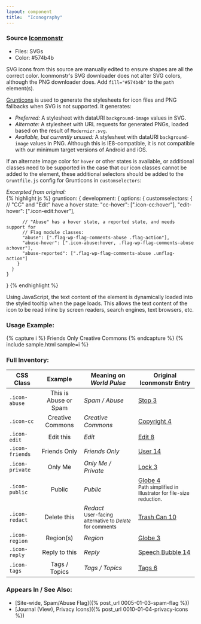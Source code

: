 ```yaml
---
layout: component
title:  "Iconography"
---
```


### Source [Iconmonstr](http://iconmonstr.com/)
- Files: SVGs
- Color: #574b4b

SVG icons from this source are manually edited to ensure shapes are all the
correct color. Iconmonstr's SVG downloader does not alter SVG colors, although
the PNG downloader does. Add `fill="#574b4b"` to the `path` element(s).

[Grunticons](https://github.com/filamentgroup/grunticon) is used to generate the
stylesheets for icon files and PNG fallbacks when SVG is not supported. It
generates:

- _Preferred:_ A stylesheet with dataURI `background-image` values in SVG.
- _Alternate:_ A stylesheet with URL requests for generated PNGs, loaded based on
  the result of `Modernizr.svg`.
- _Available, but currently unused:_ A stylesheet with dataURI `background-image`
  values in PNG. Although this is IE8-compatible, it is not compatible with our
  minimum target versions of Android and iOS.

If an alternate image color for `hover` or other states is available, or additional
classes need to be supported in the case that our icon classes cannot be added to
the element, these additional selectors should be added to the `Gruntfile.js`
config for Grunticons in `customselectors`:

<div class="styleguide-sample">
<div class="example">
  <em>Excerpted from original:</em>
</div>
<div class="code">
{% highlight js %}
  grunticon: {
    development: {
      options: {
        customselectors: {
          // "CC" and "Edit" have a hover state:
          "cc-hover": [".icon-cc:hover"],
          "edit-hover": [".icon-edit:hover"],

          // "Abuse" has a hover state, a reported state, and needs support for
          // Flag module classes:
          "abuse": [".flag-wp-flag-comments-abuse .flag-action"],
          "abuse-hover": [".icon-abuse:hover, .flag-wp-flag-comments-abuse a:hover"],
          "abuse-reported": [".flag-wp-flag-comments-abuse .unflag-action"]
        }
      }
    }
  }
{% endhighlight %}
</div></div>

Using JavaScript, the text content of the element is dynamically loaded into
the styled tooltip when the page loads. This allows the text content of the icon
to be read inline by screen readers, search engines, text browsers, etc.



### Usage Example:
{% capture i %}
  <span class="icon-friends">Friends Only</span>
  <a class="icon-cc">Creative Commons</a>
{% endcapture %}
{% include sample.html sample=i %}

<h3 class="icons-inventory">Full Inventory:</h3>

| CSS Class       | Example                                                | Meaning on _World Pulse_ | Original Iconmonstr Entry                                |
| --------------- |:------------------------------------------------------:| ------------------------ | -------------------------------------------------------- |
| `.icon-abuse`   | <a class="icon-abuse">This is Abuse or Spam</a>        | _Spam / Abuse_           | [Stop 3](http://iconmonstr.com/stop-3-icon/)             |
| `.icon-cc`      | <a class="icon-cc">Creative Commons</a>                | _Creative Commons_       | [Copyright 4](http://iconmonstr.com/copyright-4-icon/)   |
| `.icon-edit`    | <a class="icon-edit">Edit this</a>                     | _Edit_                   | [Edit 8](http://iconmonstr.com/edit-8-icon/)             |
| `.icon-friends` | <span class="icon-friends">Friends Only</span>         | _Friends Only_           | [User 14](http://iconmonstr.com/user-14-icon/)           |
| `.icon-private` | <span class="icon-private">Only Me</span>              | _Only Me / Private_      | [Lock 3](http://iconmonstr.com/lock-3-icon/)             |
| `.icon-public`  | <span class="icon-public">Public</span>                | _Public_                 | [Globe 4](http://iconmonstr.com/globe-4-icon/) <br/> <small>Path simplified in Illustrator for file-size reduction.</small>          |
| `.icon-redact`  | <a class="icon-redact">Delete this</a>                 | _Redact_ <br/> <small>User-facing alternative to _Delete_ for comments</small> | [Trash Can 10](http://iconmonstr.com/trash-can-10-icon/)   |
| `.icon-region`  | <span class="icon-region">Region(s)</span>             | _Region_                 | [Globe 3](http://iconmonstr.com/globe-3-icon/)           |
| `.icon-reply`   | <a class="icon-reply">Reply to this</a>                | _Reply_                  | [Speech Bubble 14](http://iconmonstr.com/speech-bubble-14-icon/) |
| `.icon-tags`    | <span class="icon-tags">Tags / Topics</span>           | _Tags / Topics_          | [Tags 6](http://iconmonstr.com/tags-6-icon/)             |


### Appears In / See Also:

* [Site-wide, Spam/Abuse Flag]({% post_url 0005-01-03-spam-flag %})
* [Journal (View), Privacy Icons]({% post_url 0010-01-04-privacy-icons %})
